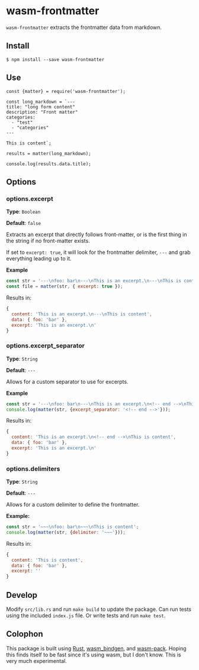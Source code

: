 # wasm-frontmatter

`wasm-frontmatter` extracts the frontmatter data from markdown.

## Install

```
$ npm install --save wasm-frontmatter
```

## Use

```
const {matter} = require('wasm-frontmatter');

const long_markdown = `---
title: "long form content"
description: "Front matter"
categories:
  - "test"
  - "categories"
---

This is content`;

results = matter(long_markdown);

console.log(results.data.title);
```

## Options

### options.excerpt

**Type**: `Boolean`

**Default**: `false`

Extracts an excerpt that directly follows front-matter, or is the first thing in the string if no front-matter exists.

If set to `excerpt: true`, it will look for the frontmatter delimiter, `---` and grab everything leading up to it.

**Example**

```js
const str = '---\nfoo: bar\n---\nThis is an excerpt.\n---\nThis is content';
const file = matter(str, { excerpt: true });
```

Results in:

```js
{
  content: 'This is an excerpt.\n---\nThis is content',
  data: { foo: 'bar' },
  excerpt: 'This is an excerpt.\n'
}
```

### options.excerpt_separator

**Type**: `String`

**Default**: `---`

Allows for a custom separator to use for excerpts.

**Example**

```js
const str = '---\nfoo: bar\n---\nThis is an excerpt.\n<!-- end -->\nThis is content';
console.log(matter(str, {excerpt_separator: '<!-- end -->'}));
```

Results in:

```js
{
  content: 'This is an excerpt.\n<!-- end -->\nThis is content',
  data: { foo: 'bar' },
  excerpt: 'This is an excerpt.\n'
}
```

### options.delimiters

**Type**: `String`

**Default**: `---`

Allows for a custom delimiter to define the frontmatter.

**Example:**

```js
const str = '~~~\nfoo: bar\n~~~\nThis is content';
console.log(matter(str, {delimiter: '~~~'}));
```
Results in:

```js
{
  content: 'This is content',
  data: { foo: 'bar' },
  excerpt: ''
}
```

## Develop

Modify `src/lib.rs` and run `make build` to update the package. Can run tests using the included `index.js` file. Or write tests and run `make test`.

## Colophon

This package is built using [Rust](https://www.rust-lang.org/), [wasm_bindgen](https://github.com/rustwasm/wasm-bindgen), and [wasm-pack](https://github.com/rustwasm/wasm-pack). Hoping this finds itself to be fast since it's using wasm, but I don't know. This is very much experimental.
